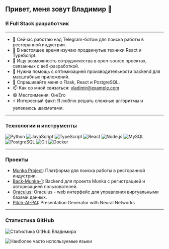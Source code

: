 ## Привет, меня зовут Владимир 👋

### Я Full Stack разработчик

---

- 🔭 Сейчас работаю над Telegram-ботом для поиска работы в ресторанной индустрии.
- 🌱 В настоящее время изучаю продвинутые техники React и TypeScript.
- 👯 Ищу возможность сотрудничества в open-source проектах, связанных с веб-разработкой.
- 🤔 Нужна помощь с оптимизацией производительности backend для масштабных приложений.
- 💬 Спрашивайте меня о Flask, React и PostgreSQL.
- 📫 Как со мной связаться: [vladimir@example.com](mailto:vladimir@example.com)
- 😄 Местоимения: Он/Его
- ⚡ Интересный факт: Я люблю решать сложные алгоритмы и увлекаюсь шахматами.

---

### Технологии и инструменты

![Python](https://img.shields.io/badge/Python-3670A0?style=for-the-badge&logo=python&logoColor=ffdd54)
![JavaScript](https://img.shields.io/badge/JavaScript-323330?style=for-the-badge&logo=javascript&logoColor=f7df1e)
![TypeScript](https://img.shields.io/badge/TypeScript-007ACC?style=for-the-badge&logo=typescript&logoColor=white)
![React](https://img.shields.io/badge/React-20232A?style=for-the-badge&logo=react&logoColor=61DAFB)
![Node.js](https://img.shields.io/badge/Node.js-43853D?style=for-the-badge&logo=node-dot-js&logoColor=white)
![MySQL](https://img.shields.io/badge/MySQL-00000F?style=for-the-badge&logo=mysql&logoColor=white)
![PostgreSQL](https://img.shields.io/badge/PostgreSQL-316192?style=for-the-badge&logo=postgresql&logoColor=white)
![Git](https://img.shields.io/badge/Git-F05033?style=for-the-badge&logo=git&logoColor=white)
![Docker](https://img.shields.io/badge/Docker-2496ED?style=for-the-badge&logo=docker&logoColor=white)

---

### Проекты

- [Munka Project]([https://github.com/CVladim1r/munka-project](https://github.com/CVladim1r/Front-Munka)): Платформа для поиска работы в ресторанной индустрии.
- [Back-Munka-1](https://github.com/CVladim1r/back-munka-1): Backend для проекта Munka с регистрацией и авторизацией пользователей.
- [Oraculus]([https://github.com/CVladim1r/back-munka-1](https://github.com/CVladim1r/orcs_front-Admiral-UIKit-Vladimir)): Oraculus - web интерфейс для управления виртуальными базами данных.
- [Pitch-AI-PAI]((https://github.com/your-pitcher-inc/Pitch-AI-PAI-)): Presentation Generator with Neural Networks


---

### Статистика GitHub

![Статистика GitHub Владимира](https://github-readme-stats.vercel.app/api?username=CVladim1r&show_icons=true&theme=radical)

![Наиболее часто используемые языки](https://github-readme-stats.vercel.app/api/top-langs/?username=CVladim1r&layout=compact&theme=radical)
